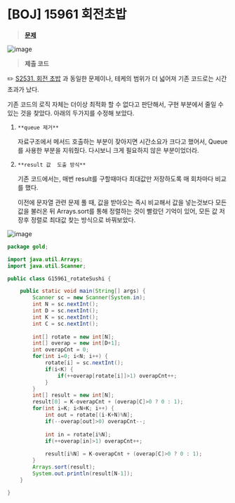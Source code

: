 # [BOJ] 15961 회전초밥 
> **[문제](https://www.acmicpc.net/problem/15961)**
> 
![image](https://user-images.githubusercontent.com/80896077/173901019-30d8964c-244e-4cce-81e0-0bbbf3a68285.png)

> **제출 코드**
> 

✏️ [S2531. 회전 초밥](https://www.notion.so/S2531-8de3e270911646ffb58ca7a71333b0a0) 과 동일한 문제이나, 테케의 범위가 더 넓어져 기존 코드로는 시간초과가 났다.

기존 코드의 로직 자체는  더이상 최적화 할 수 없다고 판단해서, 구현 부분에서 줄일 수 있는 것을 찾았다.  아래의 두가지를 수정해 보았다.

1. `**queue 제거**`
    
    자료구조에서 메서드 호출하는 부분이 잦아지면 시간소요가 크다고 했어서, Queue를 사용한 부분을 지워줬다. 다시보니 크게 필요하지 않은 부분이었더라.
    
2. `**result 값  도출 방식**`
    
    기존 코드에서는, 매번 result를 구할때마다 최대값만 저장하도록 매 회차마다 비교를 했다.
    
    이전에 문자열 관련 문제 풀 때, 값을 받아오는 즉시 비교해서 값을 넣는것보다 모든 값을 불러온 뒤 Arrays.sort를 통해 정렬하는 것이 빨랐던 기억이 있어, 모든 값 저장후 정렬로 최대값 찾는 방식으로 바꿔보았다.
    

![image](https://user-images.githubusercontent.com/80896077/173901042-be2935f6-a0a2-4d54-96df-4c865e43e05e.png)

```java
package gold;

import java.util.Arrays;
import java.util.Scanner;

public class G15961_rotateSushi {

	public static void main(String[] args) {
		Scanner sc = new Scanner(System.in);
		int N = sc.nextInt();
		int D = sc.nextInt();
		int K = sc.nextInt();
		int C = sc.nextInt();
		
		int[] rotate = new int[N];
		int[] overap = new int[D+1];
		int overapCnt = 0;
		for(int i=0; i<N; i++) {
			rotate[i] = sc.nextInt();
			if(i<K) {
				if(++overap[rotate[i]]>1) overapCnt++;
			}
		}
		int[] result = new int[N];
		result[0] = K-overapCnt + (overap[C]>0 ? 0 : 1);
		for(int i=K; i<N+K; i++) {
			int out = rotate[(i-K+N)%N];
			if(--overap[out]>0) overapCnt--;
			
			int in = rotate[i%N];
			if(++overap[in]>1) overapCnt++;
			
			result[i%N] = K-overapCnt + (overap[C]>0 ? 0 : 1);
		}
		Arrays.sort(result);
		System.out.println(result[N-1]);
	}

}
`````
